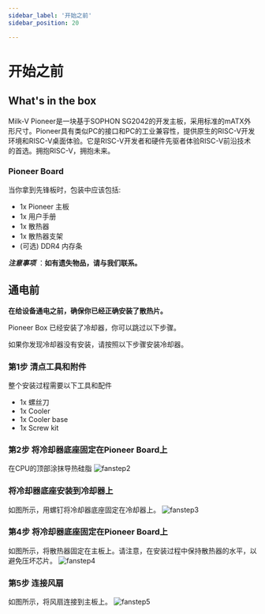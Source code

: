 ```yaml
---
sidebar_label: '开始之前'
sidebar_position: 20

---
```


# 开始之前

## What's in the box

Milk-V Pioneer是一块基于SOPHON SG2042的开发主板，采用标准的mATX外形尺寸。Pioneer具有类似PC的接口和PC的工业兼容性，提供原生的RISC-V开发环境和RISC-V桌面体验。它是RISC-V开发者和硬件先驱者体验RISC-V前沿技术的首选。拥抱RISC-V，拥抱未来。 

### Pioneer Board
当你拿到先锋板时，包装中应该包括:
- 1x Pioneer 主板
- 1x 用户手册
- 1x 散热器
- 1x 散热器支架
- (可选) DDR4 内存条

  
***注意事项*** ：**如有遗失物品，请与我们联系。**

## 通电前
**在给设备通电之前，确保你已经正确安装了散热片。**   

Pioneer Box 已经安装了冷却器，你可以跳过以下步骤。

如果你发现冷却器没有安装，请按照以下步骤安装冷却器。  

### 第1步 清点工具和附件
整个安装过程需要以下工具和配件
- 1x 螺丝刀
- 1x Cooler
- 1x Cooler base
- 1x Screw kit  

### 第2步 将冷却器底座固定在Pioneer Board上
在CPU的顶部涂抹导热硅脂
![fanstep2](/docs/pioneer/fanstep2.webp)

### 将冷却器底座安装到冷却器上
如图所示，用螺钉将冷却器底座固定在冷却器上。
![fanstep3](/docs/pioneer/fanstep3.webp)

### 第4步 将冷却器底座固定在Pioneer Board上
如图所示，将散热器固定在主板上。请注意，在安装过程中保持散热器的水平，以避免压坏芯片。
![fanstep4](/docs/pioneer/fanstep4.webp)

### 第5步 连接风扇
如图所示，将风扇连接到主板上。
![fanstep5](/docs/pioneer/fanstep5.webp)

